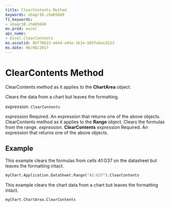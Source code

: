 ```yaml
---
title: ClearContents Method
keywords: vbagr10.chm65649
f1_keywords:
- vbagr10.chm65649
ms.prod: excel
api_name:
- Excel.ClearContents
ms.assetid: 8bf70623-e644-e45e-1b1e-565fe6acd223
ms.date: 06/08/2017
---
```



# ClearContents Method

ClearContents method as it applies to the  **ChartArea** object.

Clears the data from a chart but leaves the formatting.

 _expression_. `ClearContents`

 _expression_ Required. An expression that returns one of the above objects.
ClearContents method as it applies to the  **Range** object.
Clears the formulas from the range.
 _expression_. **ClearContents**
 _expression_ Required. An expression that returns one of the above objects.

## Example

This example clears the formulas from cells A1:G37 on the datasheet but leaves the formatting intact.


```vb
myChart.Application.DataSheet.Range("A1:G37").ClearContents
```

This example clears the chart data from a chart but leaves the formatting intact.




```vb
myChart.ChartArea.ClearContents
```


